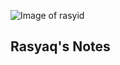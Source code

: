 ![Image of rasyid](https://pbs.twimg.com/profile_images/1320736383/image_400x400.jpg)

## Rasyaq's Notes

